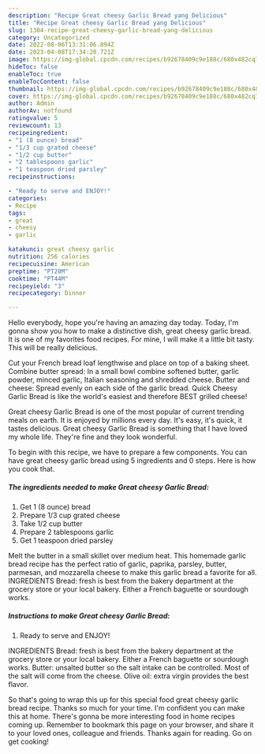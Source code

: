 ```yaml
---
description: "Recipe Great cheesy Garlic Bread yang Delicious"
title: "Recipe Great cheesy Garlic Bread yang Delicious"
slug: 1304-recipe-great-cheesy-garlic-bread-yang-delicious
category: Uncategorized
date: 2022-08-06T13:31:06.894Z
date: 2023-04-08T17:34:20.721Z
image: https://img-global.cpcdn.com/recipes/b92678409c9e188c/680x482cq70/great-cheesy-garlic-bread-recipe-main-photo.jpg
hideToc: false
enableToc: true
enableTocContent: false
thumbnail: https://img-global.cpcdn.com/recipes/b92678409c9e188c/680x482cq70/great-cheesy-garlic-bread-recipe-main-photo.jpg
cover: https://img-global.cpcdn.com/recipes/b92678409c9e188c/680x482cq70/great-cheesy-garlic-bread-recipe-main-photo.jpg
author: Admin
authorAv: notfound
ratingvalue: 5
reviewcount: 13
recipeingredient:
- "1 (8 ounce) bread"
- "1/3 cup grated cheese"
- "1/2 cup butter"
- "2 tablespoons garlic"
- "1 teaspoon dried parsley"
recipeinstructions:

- "Ready to serve and ENJOY!"
categories:
- Recipe
tags:
- great
- cheesy
- garlic

katakunci: great cheesy garlic 
nutrition: 256 calories
recipecuisine: American
preptime: "PT20M"
cooktime: "PT44M"
recipeyield: "3"
recipecategory: Dinner

---
```



Hello everybody, hope you're having an amazing day today. Today, I'm gonna show you how to make a distinctive dish, great cheesy garlic bread. It is one of my favorites food recipes. For mine, I will make it a little bit tasty. This will be really delicious.

Cut your French bread loaf lengthwise and place on top of a baking sheet. Combine butter spread: In a small bowl combine softened butter, garlic powder, minced garlic, Italian seasoning and shredded cheese. Butter and cheese: Spread evenly on each side of the garlic bread. Quick Cheesy Garlic Bread is like the world&#39;s easiest and therefore BEST grilled cheese!

Great cheesy Garlic Bread is one of the most popular of current trending meals on earth. It is enjoyed by millions every day. It's easy, it's quick, it tastes delicious. Great cheesy Garlic Bread is something that I have loved my whole life. They're fine and they look wonderful.


To begin with this recipe, we have to prepare a few components. You can have great cheesy garlic bread using 5 ingredients and 0 steps. Here is how you cook that.

<!--inarticleads1-->

##### The ingredients needed to make Great cheesy Garlic Bread:

1. Get 1 (8 ounce) bread
1. Prepare 1/3 cup grated cheese
1. Take 1/2 cup butter
1. Prepare 2 tablespoons garlic
1. Get 1 teaspoon dried parsley


Melt the butter in a small skillet over medium heat. This homemade garlic bread recipe has the perfect ratio of garlic, paprika, parsley, butter, parmesan, and mozzarella cheese to make this garlic bread a favorite for all. INGREDIENTS Bread: fresh is best from the bakery department at the grocery store or your local bakery. Either a French baguette or sourdough works. 

<!--inarticleads2-->

##### Instructions to make Great cheesy Garlic Bread:


1. Ready to serve and ENJOY!

INGREDIENTS Bread: fresh is best from the bakery department at the grocery store or your local bakery. Either a French baguette or sourdough works. Butter: unsalted butter so the salt intake can be controlled. Most of the salt will come from the cheese. Olive oil: extra virgin provides the best flavor. 

So that's going to wrap this up for this special food great cheesy garlic bread recipe. Thanks so much for your time. I'm confident you can make this at home. There's gonna be more interesting food in home recipes coming up. Remember to bookmark this page on your browser, and share it to your loved ones, colleague and friends. Thanks again for reading. Go on get cooking!
